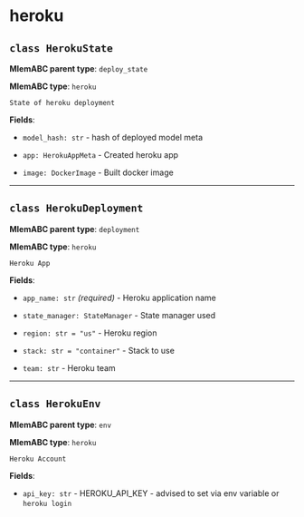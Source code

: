 # heroku

## `class HerokuState`

**MlemABC parent type**: `deploy_state`

**MlemABC type**: `heroku`

    State of heroku deployment

**Fields**:

- `model_hash: str` - hash of deployed model meta

- `app: HerokuAppMeta` - Created heroku app

- `image: DockerImage` - Built docker image

---

## `class HerokuDeployment`

**MlemABC parent type**: `deployment`

**MlemABC type**: `heroku`

    Heroku App

**Fields**:

- `app_name: str` _(required)_ - Heroku application name

- `state_manager: StateManager` - State manager used

- `region: str = "us"` - Heroku region

- `stack: str = "container"` - Stack to use

- `team: str` - Heroku team

---

## `class HerokuEnv`

**MlemABC parent type**: `env`

**MlemABC type**: `heroku`

    Heroku Account

**Fields**:

- `api_key: str` - HEROKU_API_KEY - advised to set via env variable or
  `heroku login`
